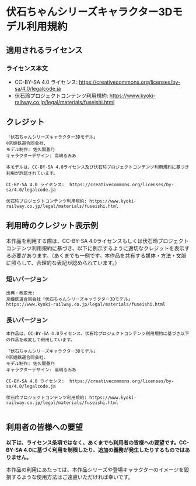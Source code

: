 伏石ちゃんシリーズキャラクター3Dモデル利用規約
=======================================


## 適用されるライセンス

### ライセンス本文

* CC-BY-SA 4.0 ライセンス:  https://creativecommons.org/licenses/by-sa/4.0/legalcode.ja
* 伏石玲プロジェクトコンテンツ利用規約: https://www.kyoki-railway.co.jp/legal/materials/fuseishi.html


## クレジット

```
「伏石ちゃんシリーズキャラクター3Dモデル」  
©京姫鉄道合同会社.  
モデル制作: 佐久間蒼乃
キャラクターデザイン: 高嶋るみあ

本モデルは、CC-BY-SA 4.0ライセンス及び伏石玲プロジェクトコンテンツ利用規約に基づき利用が許諾されています。

CC-BY-SA 4.0 ライセンス:  https://creativecommons.org/licenses/by-sa/4.0/legalcode.ja

伏石玲プロジェクトコンテンツ利用規約: https://www.kyoki-railway.co.jp/legal/materials/fuseishi.html

```


## 利用時のクレジット表示例

本作品を利用する際は、CC-BY-SA 4.0ライセンスもしくは伏石玲プロジェクトコンテンツ利用規約に基づき、以下に例示するように適切なクレジットを表示する必要があります。（あくまでも一例です。本作品を共有する媒体・方法・文脈に照らして、合理的な表記が認められています。）

### 短いバージョン

```
出典・改変元: 
京姫鉄道合同会社「伏石ちゃんシリーズキャラクター3Dモデル」   
https://www.kyoki-railway.co.jp/legal/materials/fuseishi.html
```


### 長いバージョン
```
本作品は、CC-BY-SA 4.0ライセンス、伏石玲プロジェクトコンテンツ利用規約に基づき以下の作品を改変して利用しています。

「伏石ちゃんシリーズキャラクター3Dモデル」 
©京姫鉄道合同会社.  
モデル制作: 佐久間蒼乃  
キャラクターデザイン: 高嶋るみあ

CC-BY-SA 4.0 ライセンス:  https://creativecommons.org/licenses/by-sa/4.0/legalcode.ja

伏石玲プロジェクトコンテンツ利用規約: https://www.kyoki-railway.co.jp/legal/materials/fuseishi.html
  
```




## 利用者の皆様への要望

**以下は、ライセンス条項ではなく、あくまでも利用者の皆様への要望です。CC-BY-SA 4.0に基づく利用を制限したり、追加の義務が発生したりするものではありません。**


本作品の利用にあたっては、本作品シリーズや登場キャラクターのイメージを毀損するような使用方法はご遠慮いただければ幸いです。




